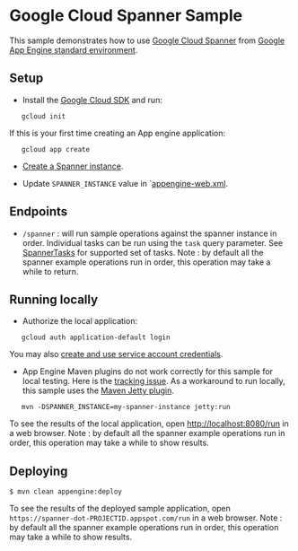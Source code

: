 # Google Cloud Spanner Sample

This sample demonstrates how to use [Google Cloud Spanner][spanner-docs]
from [Google App Engine standard environment][ae-docs].

[spanner-docs]: https://cloud.google.com/spanner/docs/
[ae-docs]: https://cloud.google.com/appengine/docs/java/


## Setup
- Install the [Google Cloud SDK](https://cloud.google.com/sdk/) and run:
```
   gcloud init
```
If this is your first time creating an App engine application:
```
   gcloud app create
```
- [Create a Spanner instance](https://cloud.google.com/spanner/docs/quickstart-console#create_an_instance).

- Update `SPANNER_INSTANCE` value in `[appengine-web.xml](src/main/webapp/WEB-INF/appengine-web.xml).

## Endpoints
- `/spanner` : will run sample operations against the spanner instance in order. Individual tasks can be run
using the `task` query parameter. See [SpannerTasks](src/main/java/com/example/appengine/spanner/SpannerTasks.java)
for supported set of tasks.
Note : by default all the spanner example operations run in order, this operation may take a while to return.

## Running locally
- Authorize the local application:
```
   gcloud auth application-default login
```
You may also [create and use service account credentials](https://cloud.google.com/docs/authentication/getting-started#creating_the_service_account).

- App Engine Maven plugins do not work correctly for this sample for local testing.
  Here is the [tracking issue](https://github.com/GoogleCloudPlatform/google-cloud-java/issues/2155).
  As a workaround to run locally, this sample uses the [Maven Jetty plugin](http://www.eclipse.org/jetty/documentation/9.4.x/jetty-maven-plugin.html).
```
   mvn -DSPANNER_INSTANCE=my-spanner-instance jetty:run
```

To see the results of the local application, open
[http://localhost:8080/run](http://localhost:8080/run) in a web browser.
Note : by default all the spanner example operations run in order, this operation may take a while to show results.

## Deploying

    $ mvn clean appengine:deploy

To see the results of the deployed sample application, open
`https://spanner-dot-PROJECTID.appspot.com/run` in a web browser.
Note : by default all the spanner example operations run in order, this operation may take a while to show results.

